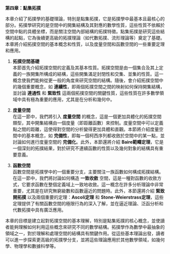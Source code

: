 **第四章：點集拓撲**

本章介紹了拓撲學的基礎理論，特別是點集拓撲，它是拓撲學中最基本且最核心的部分。拓撲學研究的是空間中的開集結構及其對應的數學性質，這些性質不依賴於空間中點的具體坐標，而是關注空間內部結構的拓撲特徵。點集拓撲是研究這些結構的起點，它為後續更高級的拓撲理論（如代數拓撲、流形理論等）奠定了基礎。本章將介紹拓撲空間的基本概念和性質，以及度量空間和函數空間的一些重要定理和應用。

1. **拓撲空間基礎**  
   本節首先介紹拓撲空間的定義及其基本性質。拓撲空間是由一個集合及其上定義的一族開集所構成的結構，這些開集滿足封閉性和交集、並集的性質。這一概念使我們能夠從更一般的角度來研究空間的結構。隨後，會介紹拓撲空間中的幾個重要概念，如 **連續性**，即兩個拓撲空間之間的映射如何保持開集結構，並討論 **連通性** 和 **緊致性** 這兩個拓撲空間的關鍵性質，這些性質在許多數學領域中具有極為重要的應用，尤其是在分析和幾何中。

2. **度量空間**  
   在這一節中，我們將引入 **度量空間** 的概念，這是一個更加具體化的拓撲空間類型，其中開集結構由一個度量（即距離函數）來控制。度量空間中可以定義點之間的距離，這使得對空間的分析變得更加具體和直觀。本節將介紹度量空間中的基本概念，如 **完備性**，即每一個柯西序列都收斂於空間中的某一點，並討論如何進行度量空間的 **完備化**。此外，本節還將介紹 **Baire範疇定理**，它是一個深刻的拓撲結果，對於研究不連續函數的性質以及幾何對象的結構具有重要意義。

3. **函數空間**  
   函數空間是拓撲學中的一個重要分支，主要關注一族函數如何構成拓撲結構。在這一節中，我們將討論如何構造 **一致收斂** 空間，這是一種對函數的收斂方式，它要求函數在整個定義域上一致地收斂。這一概念在許多分析理論中非常重要，尤其是在研究無窮級數和函數逼近的問題時。此外，本節還將介紹 **緊致開拓撲** 以及兩個重要的定理：**Ascoli定理** 和 **Stone-Weierstrass定理**，這些定理提供了有關函數空間的極限行為的深入了解，並在逼近理論、泛函分析和代數拓撲中具有廣泛應用。

本章的目標是建立起對拓撲空間的基本理解，特別是點集拓撲的核心概念，並使讀者能夠理解如何利用這些概念來研究不同的數學結構。拓撲學作為數學中最抽象的領域之一，對於理解和處理空間的結構具有關鍵作用。從這些基本理論出發，讀者可以進一步探索更高級的拓撲學分支，並將這些理論應用於其他數學領域，如幾何學、物理學和數據科學等。